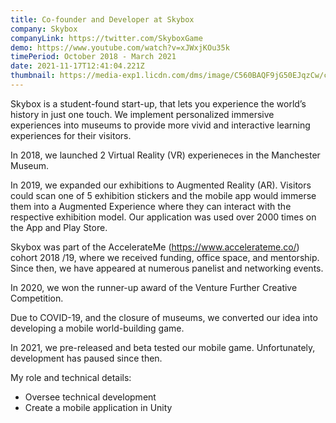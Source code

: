 ```yaml
---
title: Co-founder and Developer at Skybox
company: Skybox
companyLink: https://twitter.com/SkyboxGame
demo: https://www.youtube.com/watch?v=xJWxjKOu35k
timePeriod: October 2018 - March 2021
date: 2021-11-17T12:41:04.221Z
thumbnail: https://media-exp1.licdn.com/dms/image/C560BAQF9jG50EJqzCw/company-logo_200_200/0/1523301317844?e=1645056000&v=beta&t=-yinV7W-CsiT7JADNwyGhya4pCR8fU7Uyf997rSC5yY
---
```

Skybox is a student-found start-up, that lets you experience the world’s history in just one touch. We implement personalized immersive experiences into museums to provide more vivid and interactive learning experiences for their visitors. 

In 2018, we launched 2 Virtual Reality (VR) experieneces in the Manchester Museum.

In 2019, we expanded our exhibitions to Augmented Reality (AR). Visitors could scan one of 5 exhibition stickers and the mobile app would immerse them into a Augmented Experience where they can interact with the respective exhibition model. Our application was used over 2000 times on the App and Play Store.

Skybox was part of the AccelerateMe (<https://www.accelerateme.co/>) cohort 2018 /19, where we received funding, office space, and mentorship. Since then, we have appeared at numerous panelist and networking events.

In 2020, we won the runner-up award of the Venture Further Creative Competition. 

Due to COVID-19, and the closure of museums, we converted our idea into developing a mobile world-building game.

In 2021, we pre-released and beta tested our mobile game. Unfortunately, development has paused since then.

My role and technical details:

* Oversee technical development
* Create a mobile application in Unity
